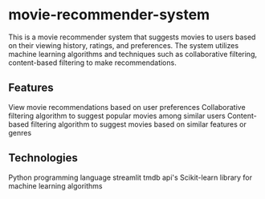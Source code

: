# movie-recommender-system
This is a movie recommender system that suggests movies to users based on their viewing history, ratings, and preferences. The system utilizes machine learning algorithms and techniques such as collaborative filtering, content-based filtering  to make recommendations.

## Features

View movie recommendations based on user preferences
Collaborative filtering algorithm to suggest popular movies among similar users
Content-based filtering algorithm to suggest movies based on similar features or genres

## Technologies

Python programming language
streamlit 
tmdb api's
Scikit-learn library for machine learning algorithms
